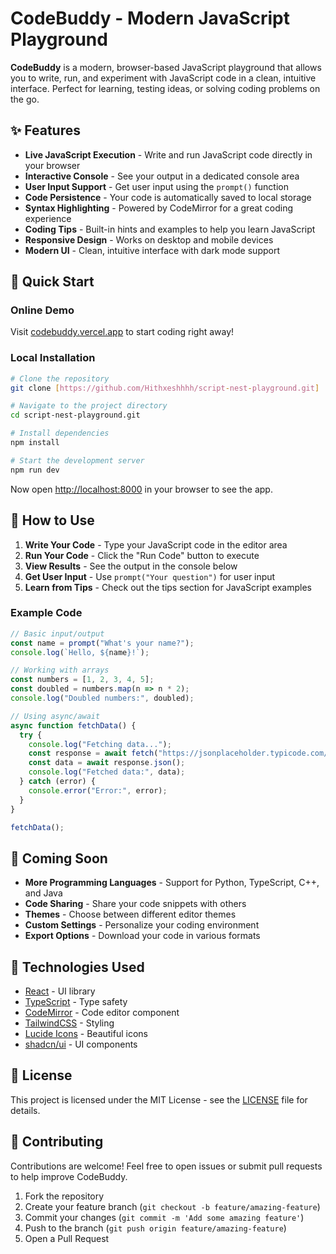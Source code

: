 # CodeBuddy - Modern JavaScript Playground


**CodeBuddy** is a modern, browser-based JavaScript playground that allows you to write, run, and experiment with JavaScript code in a clean, intuitive interface. Perfect for learning, testing ideas, or solving coding problems on the go.

## ✨ Features

- **Live JavaScript Execution** - Write and run JavaScript code directly in your browser
- **Interactive Console** - See your output in a dedicated console area
- **User Input Support** - Get user input using the `prompt()` function
- **Code Persistence** - Your code is automatically saved to local storage
- **Syntax Highlighting** - Powered by CodeMirror for a great coding experience
- **Coding Tips** - Built-in hints and examples to help you learn JavaScript
- **Responsive Design** - Works on desktop and mobile devices
- **Modern UI** - Clean, intuitive interface with dark mode support

## 🚀 Quick Start

### Online Demo

Visit [codebuddy.vercel.app]([https://codebuddy.vercel.app](https://script-nest-playground.vercel.app/)) to start coding right away!

### Local Installation

```bash
# Clone the repository
git clone [https://github.com/Hithxeshhhh/script-nest-playground.git]

# Navigate to the project directory
cd script-nest-playground.git

# Install dependencies
npm install

# Start the development server
npm run dev
```

Now open [http://localhost:8000](http://localhost:8000) in your browser to see the app.

## 📖 How to Use

1. **Write Your Code** - Type your JavaScript code in the editor area
2. **Run Your Code** - Click the "Run Code" button to execute
3. **View Results** - See the output in the console below
4. **Get User Input** - Use `prompt("Your question")` for user input
5. **Learn from Tips** - Check out the tips section for JavaScript examples

### Example Code

```javascript
// Basic input/output
const name = prompt("What's your name?");
console.log(`Hello, ${name}!`);

// Working with arrays
const numbers = [1, 2, 3, 4, 5];
const doubled = numbers.map(n => n * 2);
console.log("Doubled numbers:", doubled);

// Using async/await
async function fetchData() {
  try {
    console.log("Fetching data...");
    const response = await fetch("https://jsonplaceholder.typicode.com/todos/1");
    const data = await response.json();
    console.log("Fetched data:", data);
  } catch (error) {
    console.error("Error:", error);
  }
}

fetchData();
```

## 🔮 Coming Soon

- **More Programming Languages** - Support for Python, TypeScript, C++, and Java
- **Code Sharing** - Share your code snippets with others
- **Themes** - Choose between different editor themes
- **Custom Settings** - Personalize your coding environment
- **Export Options** - Download your code in various formats

## 🔧 Technologies Used

- [React](https://reactjs.org/) - UI library
- [TypeScript](https://www.typescriptlang.org/) - Type safety
- [CodeMirror](https://codemirror.net/) - Code editor component
- [TailwindCSS](https://tailwindcss.com/) - Styling
- [Lucide Icons](https://lucide.dev/) - Beautiful icons
- [shadcn/ui](https://ui.shadcn.com/) - UI components

## 📄 License

This project is licensed under the MIT License - see the [LICENSE](LICENSE) file for details.

## 👥 Contributing

Contributions are welcome! Feel free to open issues or submit pull requests to help improve CodeBuddy.

1. Fork the repository
2. Create your feature branch (`git checkout -b feature/amazing-feature`)
3. Commit your changes (`git commit -m 'Add some amazing feature'`)
4. Push to the branch (`git push origin feature/amazing-feature`)
5. Open a Pull Request

